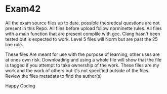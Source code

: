 # Exam42
All the exam source files up to date. possible theoretical questions are not present in this Repo.
All files before upload follow norminette rules.
All files with a main function that are present complile with gcc. Clang hasn't been tested but is expected to work.
Level 5 files will Norm but are past the 25 line rule.

These files Are meant for use with the purpose of learning, other uses are at ones own risk.
Downloading and using a whole file will show that the file is tagged if you attempt to take ownership of the work.
These files are my work and the work of others but it's not specified outside of the files. Review the files metadata to find the author(s)

Happy Coding
